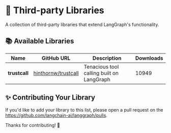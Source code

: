 [//]: # (This page is auto-generated at build time. Do not edit this file.)

# 🚀 Third-party Libraries

A collection of third-party libraries that extend LangGraph's functionality.

## 📚 Available Libraries

| Name | GitHub URL | Description | Downloads |
| --- | --- | --- | --- |
| **trustcall** | [hinthornw/trustcall](https://github.com/hinthornw/trustcall) | Tenacious tool calling built on LangGraph | 10949 |

## ✨ Contributing Your Library

If you'd like to add your library to this list, please open a pull request on the https://github.com/langchain-ai/langgraph/pulls.

Thanks for contributing! 🚀
